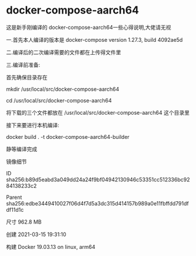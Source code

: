 # docker-compose-aarch64
这是新手刚编译的 docker-compose-aarch64一些心得说明,大佬请无视

一.首先本人编译的版本是 docker-compose version 1.27.3, build 4092ae5d

二.编译后的二次编译需要的文件都在上传得文件里

三.编译前准备:

首先确保目录存在

  mkdir /usr/local/src/docker-compose-aarch64
  
  cd /usr/local/src/docker-compose-aarch64
  
  将下载的三个文件都放在 /usr/local/src/docker-compose-aarch64 这个目录里
  
  接下来要进行本机编译:
  
  docker build . -t docker-compose-aarch64-builder
  
  静等编译完成
  
  镜像细节
  
  ID	sha256:b89d5eabd3a049dd24a24f9bf04942130946c53351cc512336bc9284138233c2  
  
  Parent	sha256:edbe3449410027f06d4f7d5a3dc315d414157b989a0e11fbffdd791dfdf11d1c
  
  尺寸	962.8 MB
  
  创建	2021-03-15 19:31:10
  
  构建	Docker 19.03.13 on linux, arm64
